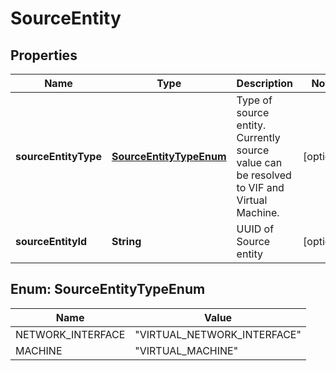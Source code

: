 # SourceEntity

## Properties
Name | Type | Description | Notes
------------ | ------------- | ------------- | -------------
**sourceEntityType** | [**SourceEntityTypeEnum**](#SourceEntityTypeEnum) | Type of source entity. Currently source value can be resolved to VIF and Virtual Machine. |  [optional]
**sourceEntityId** | **String** | UUID of Source entity |  [optional]

<a name="SourceEntityTypeEnum"></a>
## Enum: SourceEntityTypeEnum
Name | Value
---- | -----
NETWORK_INTERFACE | &quot;VIRTUAL_NETWORK_INTERFACE&quot;
MACHINE | &quot;VIRTUAL_MACHINE&quot;
